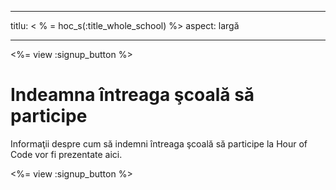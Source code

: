 * * *

titlu: < % = hoc_s(:title_whole_school) %> aspect: largă

* * *

<%= view :signup_button %>

# Indeamna întreaga şcoală să participe

Informaţii despre cum să indemni întreaga şcoală să participe la Hour of Code vor fi prezentate aici.

<%= view :signup_button %>